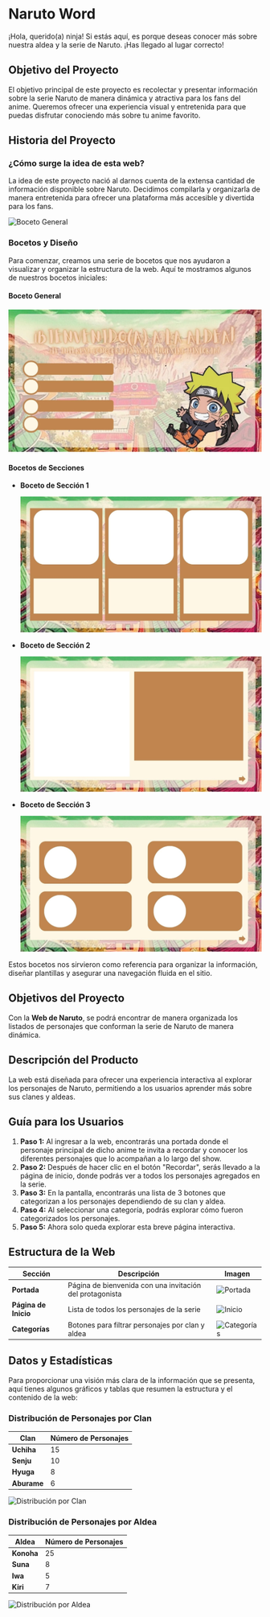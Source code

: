 # Naruto Word

¡Hola, querido(a) ninja! Si estás aquí, es porque deseas conocer más sobre nuestra aldea y la serie de Naruto. ¡Has llegado al lugar correcto!

## Objetivo del Proyecto

El objetivo principal de este proyecto es recolectar y presentar información sobre la serie Naruto de manera dinámica y atractiva para los fans del anime. Queremos ofrecer una experiencia visual y entretenida para que puedas disfrutar conociendo más sobre tu anime favorito.

## Historia del Proyecto

### ¿Cómo surge la idea de esta web?

La idea de este proyecto nació al darnos cuenta de la extensa cantidad de información disponible sobre Naruto. Decidimos compilarla y organizarla de manera entretenida para ofrecer una plataforma más accesible y divertida para los fans.

![Boceto General](https://www.imagui.com/i/naruto-shippuden-gifminato-and-kushina-by-20235824.gif)

### Bocetos y Diseño

Para comenzar, creamos una serie de bocetos que nos ayudaron a visualizar y organizar la estructura de la web. Aquí te mostramos algunos de nuestros bocetos iniciales:

#### Boceto General

![Boceto General](./assets/img/seccion1.jpeg)

#### Bocetos de Secciones

- **Boceto de Sección 1**

  ![Boceto de Sección 1](./assets/img/seccion2.jpeg)

- **Boceto de Sección 2**

  ![Boceto de Sección 2](./assets/img/seccion3.jpeg)

- **Boceto de Sección 3**

  ![Boceto de Sección 3](./assets/img/seccion4.jpeg)

Estos bocetos nos sirvieron como referencia para organizar la información, diseñar plantillas y asegurar una navegación fluida en el sitio.

## Objetivos del Proyecto

Con la **Web de Naruto**, se podrá encontrar de manera organizada los listados de personajes que conforman la serie de Naruto de manera dinámica.

## Descripción del Producto

La web está diseñada para ofrecer una experiencia interactiva al explorar los personajes de Naruto, permitiendo a los usuarios aprender más sobre sus clanes y aldeas.

## Guía para los Usuarios

1. **Paso 1:** Al ingresar a la web, encontrarás una portada donde el personaje principal de dicho anime te invita a recordar y conocer los diferentes personajes que lo acompañan a lo largo del show.
2. **Paso 2:** Después de hacer clic en el botón "Recordar", serás llevado a la página de inicio, donde podrás ver a todos los personajes agregados en la serie.
3. **Paso 3:** En la pantalla, encontrarás una lista de 3 botones que categorizan a los personajes dependiendo de su clan y aldea.
4. **Paso 4:** Al seleccionar una categoría, podrás explorar cómo fueron categorizados los personajes.
5. **Paso 5:** Ahora solo queda explorar esta breve página interactiva.

## Estructura de la Web

| Sección         | Descripción                                              | Imagen                                  |
|-----------------|----------------------------------------------------------|-----------------------------------------|
| **Portada**     | Página de bienvenida con una invitación del protagonista | ![Portada](./assets/img/portada.jpeg)   |
| **Página de Inicio** | Lista de todos los personajes de la serie                 | ![Inicio](./assets/img/inicio.jpeg)     |
| **Categorías**  | Botones para filtrar personajes por clan y aldea         | ![Categorías](./assets/img/categorias.jpeg) |

## Datos y Estadísticas

Para proporcionar una visión más clara de la información que se presenta, aquí tienes algunos gráficos y tablas que resumen la estructura y el contenido de la web:

### Distribución de Personajes por Clan

| Clan           | Número de Personajes |
|----------------|-----------------------|
| **Uchiha**     | 15                    |
| **Senju**      | 10                    |
| **Hyuga**      | 8                     |
| **Aburame**    | 6                     |

![Distribución por Clan](./assets/img/distribucion-clan.png)

### Distribución de Personajes por Aldea

| Aldea          | Número de Personajes |
|----------------|-----------------------|
| **Konoha**     | 25                    |
| **Suna**       | 8                     |
| **Iwa**        | 5                     |
| **Kiri**       | 7                     |

![Distribución por Aldea](./assets/img/distribucion-aldea.png)




